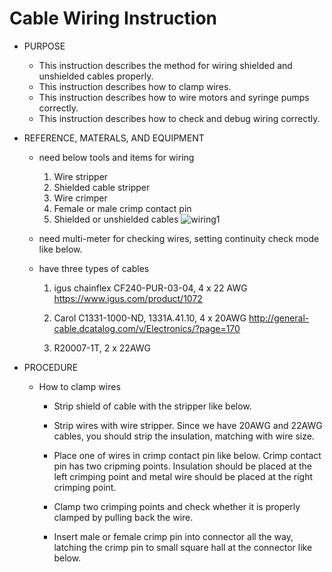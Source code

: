 # Cable Wiring Instruction

- PURPOSE
    - This instruction describes the method for wiring shielded and unshielded cables properly. 
    - This instruction describes how to clamp wires.
    - This instruction describes how to wire motors and syringe pumps correctly.
    - This instruction describes how to check and debug wiring correctly.
    

- REFERENCE, MATERALS, AND EQUIPMENT 
    - need below tools and items for wiring
        1) Wire stripper
        2) Shielded cable stripper
        3) Wire crimper
        4) Female or male crimp contact pin
        5) Shielded or unshielded cables
    ![wiring1](/img/1.jpg)

    - need multi-meter for checking wires, setting continuity check mode like below.

    - have three types of cables
        1) igus chainflex CF240-PUR-03-04, 4 x 22 AWG
        https://www.igus.com/product/1072
        
        2)  Carol C1331-1000-ND, 1331A.41.10, 4 x 20AWG
        http://general-cable.dcatalog.com/v/Electronics/?page=170
        
        3) R20007-1T, 2 x 22AWG


- PROCEDURE 
    - How to clamp wires
        - Strip shield of cable with the stripper like below.

        - Strip wires with wire stripper. Since we have 20AWG and 22AWG cables, you should strip the insulation, matching with wire size.

        - Place one of wires in crimp contact pin like below. Crimp contact pin has two cripming points. Insulation should be placed at the left crimping point and metal wire should be placed at the right crimping point.

        - Clamp two crimping points and check whether it is properly clamped by pulling  back the wire.

        - Insert male or female crimp pin into connector all the way, latching the crimp pin to small square hall at the connector like below.
